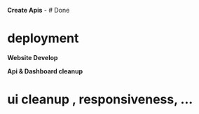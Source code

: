 **Create Apis** - # Done

# deployment

**Website Develop**

**Api & Dashboard cleanup**

# ui cleanup , responsiveness, ...